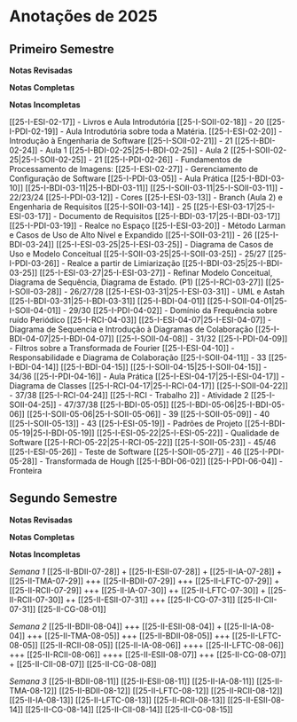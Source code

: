 # Anotações de 2025

## Primeiro Semestre

**Notas Revisadas**

**Notas Completas**

**Notas Incompletas**

[[25-I-ESI-02-17]] - Livros e Aula Introdutória
[[25-I-SOII-02-18]] - 20
[[25-I-PDI-02-19]] - Aula Introdutória sobre toda a Matéria.
[[25-I-ESI-02-20]] - Introdução à Engenharia de Software
[[25-I-SOII-02-21]] - 21
[[25-I-BDI-02-24]] - Aula 1
[[25-I-BDI-02-25|25-I-BDI-02-25]] - Aula 2
[[25-I-SOII-02-25|25-I-SOII-02-25]] - 21
[[25-I-PDI-02-26]] - Fundamentos de Processamento de Imagens:
[[25-I-ESI-02-27]] - Gerenciamento de Configuração de Software
[[25-I-PDI-03-05]] - Aula Prática
[[25-I-BDI-03-10]]
[[25-I-BDI-03-11|25-I-BDI-03-11]] 
[[25-I-SOII-03-11|25-I-SOII-03-11]] - 22/23/24
[[25-I-PDI-03-12]] - Cores
[[25-I-ESI-03-13]] - Branch (Aula 2) e Engenharia de Requisitos
[[25-I-SOII-03-14]] - 25
[[25-I-ESI-03-17|25-I-ESI-03-17]] - Documento de Requisitos
[[25-I-BDI-03-17|25-I-BDI-03-17]]
[[25-I-PDI-03-19]] - Realce no Espaço
[[25-I-ESI-03-20]] - Método Larman e Casos de Uso de Alto Nível e Expandido
[[25-I-SOII-03-21]] - 26
[[25-I-BDI-03-24]]
[[25-I-ESI-03-25|25-I-ESI-03-25]] - Diagrama de Casos de Uso e Modelo Conceitual
[[25-I-SOII-03-25|25-I-SOII-03-25]] - 25/27
[[25-I-PDI-03-26]] - Realce a partir de Limiarização
[[25-I-BDI-03-25|25-I-BDI-03-25]]
[[25-I-ESI-03-27|25-I-ESI-03-27]] - Refinar Modelo Conceitual, Diagrama de Sequência, Diagrama de Estado. (P1)
[[25-I-RCI-03-27]]
[[25-I-SOII-03-28]] - 26/27/28
[[25-I-ESI-03-31|25-I-ESI-03-31]] - UML e Astah
[[25-I-BDI-03-31|25-I-BDI-03-31]]
[[25-I-BDI-04-01]]
[[25-I-SOII-04-01|25-I-SOII-04-01]] - 29/30
[[25-I-PDI-04-02]] - Domínio da Frequência sobre ruído Periódico
[[25-I-RCI-04-03]]
[[25-I-ESI-04-07|25-I-ESI-04-07]] - Diagrama de Sequencia e Introdução à Diagramas de Colaboração
[[25-I-BDI-04-07|25-I-BDI-04-07]]
[[25-I-SOII-04-08]] - 31/32
[[25-I-PDI-04-09]] - Filtros sobre a Transformada de Fourier
[[25-I-ESI-04-10]] - Responsabilidade e Diagrama de Colaboração
[[25-I-SOII-04-11]] - 33
[[25-I-BDI-04-14]]
[[25-I-BDI-04-15]]
[[25-I-SOII-04-15|25-I-SOII-04-15]] - 34/36
[[25-I-PDI-04-16]] - Aula Prática
[[25-I-ESI-04-17|25-I-ESI-04-17]] - Diagrama de Classes
[[25-I-RCI-04-17|25-I-RCI-04-17]]
[[25-I-SOII-04-22]] - 37/38
[[25-I-RCI-04-24]]
[[25-I-RCI - Trabalho 2]] - Atividade 2
[[25-I-SOII-04-25]] - 47/37/38
[[25-I-BDI-05-05]]
[[25-I-BDI-05-06|25-I-BDI-05-06]]
[[25-I-SOII-05-06|25-I-SOII-05-06]] - 39
[[25-I-SOII-05-09]] - 40
[[25-I-SOII-05-13]] - 43
[[25-I-ESI-05-19]] - Padrões de Projeto
[[25-I-BDI-05-19|25-I-BDI-05-19]]
[[25-I-ESI-05-22|25-I-ESI-05-22]] - Qualidade de Software
[[25-I-RCI-05-22|25-I-RCI-05-22]]
[[25-I-SOII-05-23]] - 45/46
[[25-I-ESI-05-26]] - Teste de Software
[[25-I-SOII-05-27]] - 46
[[25-I-PDI-05-28]] - Transformada de Hough
[[25-I-BDI-06-02]]
[[25-I-PDI-06-04]] - Fronteira

## Segundo Semestre

**Notas Revisadas**

**Notas Completas**

**Notas Incompletas**

*Semana 1*
[[25-II-BDII-07-28]] +
[[25-II-ESII-07-28]] +
[[25-II-IA-07-28]] +
[[25-II-TMA-07-29]] +++
[[25-II-BDII-07-29]] +++
[[25-II-LFTC-07-29]] +
[[25-II-RCII-07-29]] +++
[[25-II-IA-07-30]] ++
[[25-II-LFTC-07-30]] +
[[25-II-RCII-07-30]] ++
[[25-II-ESII-07-31]] +++
[[25-II-CG-07-31]]
[[25-II-CII-07-31]]
[[25-II-CG-08-01]]

*Semana 2*
[[25-II-BDII-08-04]] +++
[[25-II-ESII-08-04]] +
[[25-II-IA-08-04]] +++
[[25-II-TMA-08-05]] +++
[[25-II-BDII-08-05]] +++
[[25-II-LFTC-08-05]]
[[25-II-RCII-08-05]]
[[25-II-IA-08-06]] ++++
[[25-II-LFTC-08-06]] +++
[[25-II-RCII-08-06]] ++++
[[25-II-ESII-08-07]] +++
[[25-II-CG-08-07]] +
[[25-II-CII-08-07]]
[[25-II-CG-08-08]]

*Semana 3*
[[25-II-BDII-08-11]]
[[25-II-ESII-08-11]]
[[25-II-IA-08-11]]
[[25-II-TMA-08-12]]
[[25-II-BDII-08-12]]
[[25-II-LFTC-08-12]]
[[25-II-RCII-08-12]]
[[25-II-IA-08-13]]
[[25-II-LFTC-08-13]]
[[25-II-RCII-08-13]]
[[25-II-ESII-08-14]]
[[25-II-CG-08-14]]
[[25-II-CII-08-14]]
[[25-II-CG-08-15]]